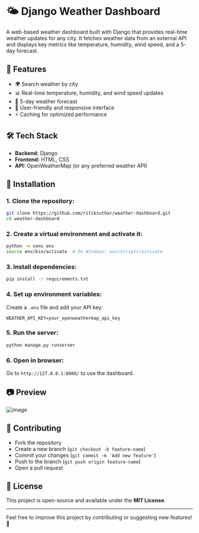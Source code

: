 # 🌤 Django Weather Dashboard

A web-based weather dashboard built with Django that provides real-time weather updates for any city. It fetches weather data from an external API and displays key metrics like temperature, humidity, wind speed, and a 5-day forecast.

## 🔹 Features
- 🌍 Search weather by city
- 📊 Real-time temperature, humidity, and wind speed updates
- 📅 5-day weather forecast
- 🎨 User-friendly and responsive interface
- ⚡ Caching for optimized performance

## 🛠 Tech Stack
- **Backend:** Django
- **Frontend:** HTML, CSS
- **API:** OpenWeatherMap (or any preferred weather API)

## 🚀 Installation

### 1. Clone the repository:
```bash
git clone https://github.com/ritiksuthar/weather-dashboard.git
cd weather-dashboard
```

### 2. Create a virtual environment and activate it:
```bash
python -m venv env
source env/bin/activate  # On Windows: env\Scripts\activate
```

### 3. Install dependencies:
```bash
pip install -r requirements.txt
```

### 4. Set up environment variables:
Create a `.env` file and add your API key:
```env
WEATHER_API_KEY=your_openweathermap_api_key
```

### 5. Run the server:
```bash
python manage.py runserver
```

### 6. Open in browser:
Go to `http://127.0.0.1:8000/` to use the dashboard.

## 📷 Preview
![image](https://github.com/user-attachments/assets/1e45ed5a-3633-44f4-9e68-1c550397333e)


## 🤝 Contributing
- Fork the repository
- Create a new branch (`git checkout -b feature-name`)
- Commit your changes (`git commit -m 'Add new feature'`)
- Push to the branch (`git push origin feature-name`)
- Open a pull request

## 📜 License
This project is open-source and available under the **MIT License**.

---
Feel free to improve this project by contributing or suggesting new features! 🚀

